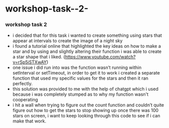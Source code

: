 # workshop-task--2-

### workshop task 2

- i decided that for this task i wanted to create something using stars that appear at intervals to create the image of a night sky
- i found a tutorial online that highlighted the key ideas on how to make a star and by using and slightly altering their function i was able to create a star shape that i liked. (https://www.youtube.com/watch?v=rSp5iSTXwAY)
- one issue i did run into was the function wasn’t running within setInterval or setTimeout, in order to get it to work i created a separate function that used my specific values for the stars and then it ran perfectly.
- this solution was provided to me with the help of chatgpt which i used because i was completely stumped as to why my function wasn't cooperating
- i hit a wall when trying to figure out the count function and couldn’t quite figure out how to get the stars to stop showing up once there was 100 stars on screen, i want to keep looking through this code to see if i can make that work.
